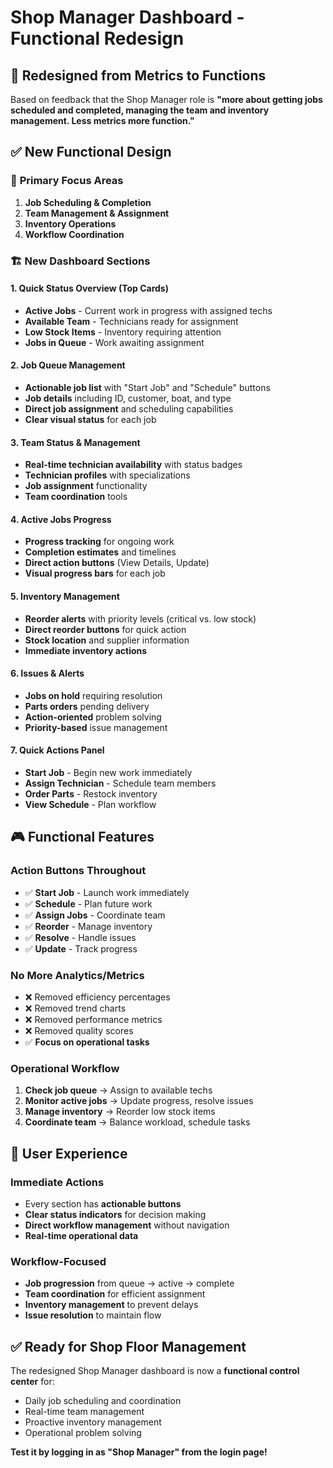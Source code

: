 # Shop Manager Dashboard - Functional Redesign

## 🔄 Redesigned from Metrics to Functions

Based on feedback that the Shop Manager role is **"more about getting jobs scheduled and completed, managing the team and inventory management. Less metrics more function."**

## ✅ New Functional Design

### 🎯 **Primary Focus Areas**

1. **Job Scheduling & Completion**
2. **Team Management & Assignment**  
3. **Inventory Operations**
4. **Workflow Coordination**

### 🏗️ **New Dashboard Sections**

#### **1. Quick Status Overview (Top Cards)**
- **Active Jobs** - Current work in progress with assigned techs
- **Available Team** - Technicians ready for assignment
- **Low Stock Items** - Inventory requiring attention
- **Jobs in Queue** - Work awaiting assignment

#### **2. Job Queue Management**
- **Actionable job list** with "Start Job" and "Schedule" buttons
- **Job details** including ID, customer, boat, and type
- **Direct job assignment** and scheduling capabilities
- **Clear visual status** for each job

#### **3. Team Status & Management**
- **Real-time technician availability** with status badges
- **Technician profiles** with specializations
- **Job assignment** functionality
- **Team coordination** tools

#### **4. Active Jobs Progress**
- **Progress tracking** for ongoing work
- **Completion estimates** and timelines
- **Direct action buttons** (View Details, Update)
- **Visual progress bars** for each job

#### **5. Inventory Management**
- **Reorder alerts** with priority levels (critical vs. low stock)
- **Direct reorder buttons** for quick action
- **Stock location** and supplier information
- **Immediate inventory actions**

#### **6. Issues & Alerts**
- **Jobs on hold** requiring resolution
- **Parts orders** pending delivery
- **Action-oriented** problem solving
- **Priority-based** issue management

#### **7. Quick Actions Panel**
- **Start Job** - Begin new work immediately
- **Assign Technician** - Schedule team members
- **Order Parts** - Restock inventory
- **View Schedule** - Plan workflow

## 🎮 **Functional Features**

### **Action Buttons Throughout**
- ✅ **Start Job** - Launch work immediately
- ✅ **Schedule** - Plan future work
- ✅ **Assign Jobs** - Coordinate team
- ✅ **Reorder** - Manage inventory
- ✅ **Resolve** - Handle issues
- ✅ **Update** - Track progress

### **No More Analytics/Metrics**
- ❌ Removed efficiency percentages
- ❌ Removed trend charts
- ❌ Removed performance metrics
- ❌ Removed quality scores
- ✅ **Focus on operational tasks**

### **Operational Workflow**
1. **Check job queue** → Assign to available techs
2. **Monitor active jobs** → Update progress, resolve issues
3. **Manage inventory** → Reorder low stock items
4. **Coordinate team** → Balance workload, schedule tasks

## 🎯 **User Experience**

### **Immediate Actions**
- Every section has **actionable buttons**
- **Clear status indicators** for decision making
- **Direct workflow management** without navigation
- **Real-time operational data**

### **Workflow-Focused**
- **Job progression** from queue → active → complete
- **Team coordination** for efficient assignment
- **Inventory management** to prevent delays
- **Issue resolution** to maintain flow

## ✅ **Ready for Shop Floor Management**

The redesigned Shop Manager dashboard is now a **functional control center** for:
- Daily job scheduling and coordination
- Real-time team management
- Proactive inventory management
- Operational problem solving

**Test it by logging in as "Shop Manager" from the login page!**
